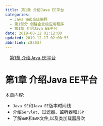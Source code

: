 ```yaml
---
title: 第1章 介绍Java EE平台
categories: 
  - Java Web高级编程
  - 第1部分 创建企业级应用程序
  - 第1章 介绍Java EE平台
date: 2019-08-12 01:12:00
updated: 2019-12-17 02:00:55
abbrlink: c8363f
---
```

<div id='my_toc'><a href="/ReadingNotes/c8363f/#第1章-介绍Java-EE平台" class="header_1">第1章 介绍Java EE平台</a>&nbsp;<br></div>
<style>.header_1{margin-left: 1em;}.header_2{margin-left: 2em;}.header_3{margin-left: 3em;}.header_4{margin-left: 4em;}.header_5{margin-left: 5em;}.header_6{margin-left: 6em;}</style>
<!--more-->
<script>if (navigator.platform.search('arm')==-1){document.getElementById('my_toc').style.display = 'none';}var e,p = document.getElementsByTagName('p');while (p.length>0) {e = p[0];e.parentElement.removeChild(e);}</script>

<!--end-->
# 第1章 介绍Java EE平台 #
本章内容:
- `Java SE`和`Java EE`版本时间线
- 介绍`Servlet`、过滤器、监听器和`JSP`
- 了解`WAR`和`EAR`文件,以及类加载器层次

